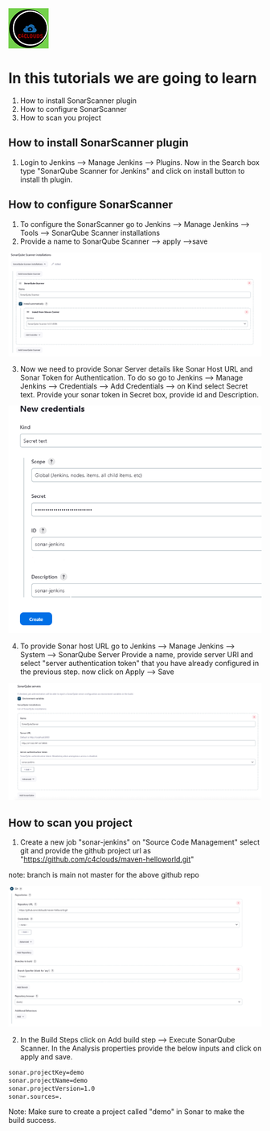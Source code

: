 <img src="../images/c4logo.png">

# In this tutorials we are going to learn
1. How to install SonarScanner plugin 
2. How to configure SonarScanner
3. How to scan you project

## How to install SonarScanner plugin
1. Login to Jenkins --> Manage Jenkins --> Plugins. Now in the Search box type "SonarQube Scanner for Jenkins" and click on install button to install th plugin.

## How to configure SonarScanner
1. To configure the SonarScanner go to  Jenkins --> Manage Jenkins --> Tools --> SonarQube Scanner installations
2. Provide a name to SonarQube Scanner --> apply -->save

<img src="../images/sonarscanner-configure.PNG">

3. Now we need to provide Sonar Server details like Sonar Host URL and Sonar Token for Authentication. To do so go to Jenkins --> Manage Jenkins --> Credentials --> Add Credentials --> on Kind select Secret text. Provide your sonar token in Secret box, provide id and Description.

<img src="../images/sonarscanner-cred.PNG">

4. To provide Sonar host URL go to Jenkins --> Manage Jenkins --> System --> SonarQube Server
Provide a name, provide server URl and select "server authentication token" that you have already configured in the previous step. now click on Apply --> Save

<img src="../images/sonarserver-details.PNG">

## How to scan you project
1. Create a new job "sonar-jenkins" on "Source Code Management" select git and provide the github project url as "https://github.com/c4clouds/maven-helloworld.git"

note: branch is main not master for the above github repo

<img src="../images/sonarscanner-git.PNG">

2. In the Build Steps click on Add build step --> Execute SonarQube Scanner. In the Analysis properties provide the below inputs and click on apply and save.

```
sonar.projectKey=demo
sonar.projectName=demo
sonar.projectVersion=1.0
sonar.sources=.
```

Note: Make sure to create a project called "demo" in Sonar to make the build success.
